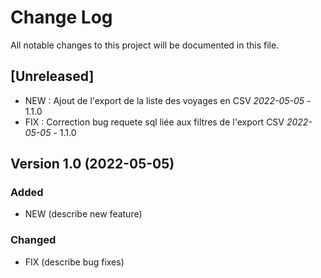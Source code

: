 # Change Log
All notable changes to this project will be documented in this file.

## [Unreleased]

- NEW : Ajout de l'export de la liste des voyages en CSV *2022-05-05* - 1.1.0 
- FIX : Correction bug requete sql liée aux filtres de l'export CSV *2022-05-05* - 1.1.0 


## Version 1.0  (2022-05-05)

### Added

- NEW (describe new feature)

### Changed

- FIX (describe bug fixes)

